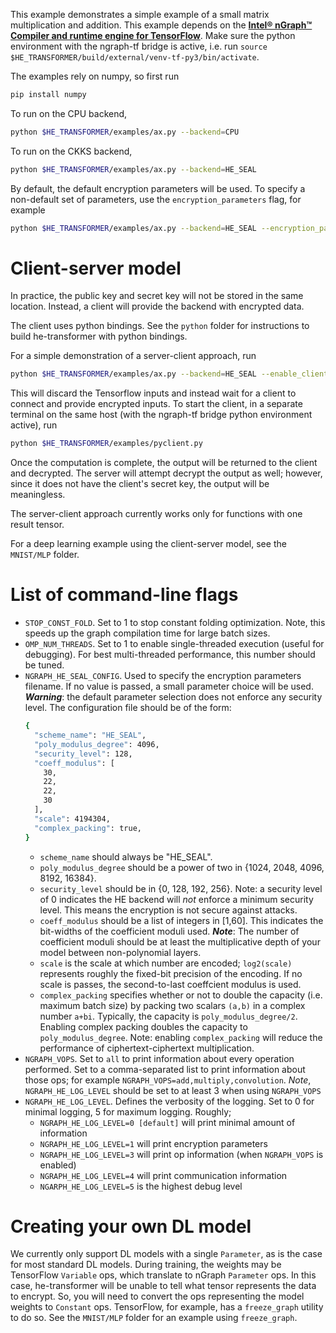 This example demonstrates a simple example of a small matrix multiplication and addition. This example depends on the [**Intel® nGraph™ Compiler and runtime engine for TensorFlow**](https://github.com/tensorflow/ngraph-bridge). Make sure the python environment with the ngraph-tf bridge is active, i.e. run `source $HE_TRANSFORMER/build/external/venv-tf-py3/bin/activate`.

The examples rely on numpy, so first run
```bash
pip install numpy
```

To run on the CPU backend,
```bash
python $HE_TRANSFORMER/examples/ax.py --backend=CPU
```

To run on the CKKS backend,
```bash
python $HE_TRANSFORMER/examples/ax.py --backend=HE_SEAL
```

By default, the default encryption parameters will be used. To specify a non-default set of parameters, use the `encryption_parameters` flag, for example
```bash
python $HE_TRANSFORMER/examples/ax.py --backend=HE_SEAL --encryption_parameters=$HE_TRANSFORMER/configs/he_seal_ckks_config_N11_L1.json
 ```

#  Client-server model
In practice, the public key and secret key will not be stored in the same location.
Instead, a client will provide the backend with encrypted data.

The client uses python bindings. See the `python` folder for instructions to build he-transformer with python bindings.

For a simple demonstration of a server-client approach, run
```bash
python $HE_TRANSFORMER/examples/ax.py --backend=HE_SEAL --enable_client=yes
```

This will discard the Tensorflow inputs and instead wait for a client to connect and provide encrypted inputs.
To start the client, in a separate terminal on the same host (with the ngraph-tf bridge python environment active), run
```bash
python $HE_TRANSFORMER/examples/pyclient.py
```

Once the computation is complete, the output will be returned to the client and decrypted. The server will attempt decrypt the output as well; however, since it does not have the client's secret key, the output will be meaningless.

The server-client approach currently works only for functions with one result tensor.

For a deep learning example using the client-server model, see the `MNIST/MLP` folder.

# List of command-line flags
  * `STOP_CONST_FOLD`. Set to 1 to stop constant folding optimization. Note, this speeds up the graph compilation time for large batch sizes.
  * `OMP_NUM_THREADS`. Set to 1 to enable single-threaded execution (useful for debugging). For best multi-threaded performance, this number should be tuned.
  * `NGRAPH_HE_SEAL_CONFIG`. Used to specify the encryption parameters filename. If no value is passed, a small parameter choice will be used. ***Warning***: the default parameter selection does not enforce any security level. The configuration file should be of the form:
    ```bash
    {
      "scheme_name": "HE_SEAL",
      "poly_modulus_degree": 4096,
      "security_level": 128,
      "coeff_modulus": [
        30,
        22,
        22,
        30
      ],
      "scale": 4194304,
      "complex_packing": true,
    }
    ```
    - `scheme_name` should always be "HE_SEAL".
    - `poly_modulus_degree` should be a power of two in {1024, 2048, 4096, 8192, 16384}.
    - `security_level` should be in {0, 128, 192, 256}. Note: a security level of 0 indicates the HE backend will *not* enforce a minimum security level. This means the encryption is not secure against attacks.
    - `coeff_modulus` should be a list of integers in [1,60]. This indicates the bit-widths of the coefficient moduli used. ***Note***: The number of coefficient moduli should be at least the multiplicative depth of your model between non-polynomial layers.
    - `scale` is the scale at which number are encoded; `log2(scale)` represents roughly the fixed-bit precision of the encoding. If no scale is passes, the second-to-last coeffcient modulus is used.
    - `complex_packing` specifies whether or not to double the capacity (i.e. maximum batch size) by packing two scalars `(a,b)` in a complex number `a+bi`. Typically, the capacity is `poly_modulus_degree/2`. Enabling complex packing doubles the capacity to `poly_modulus_degree`. Note: enabling `complex_packing` will reduce the performance of ciphertext-ciphertext multiplication.
  * `NGRAPH_VOPS`. Set to `all` to print information about every operation performed. Set to a comma-separated list to print information about those ops; for example `NGRAPH_VOPS=add,multiply,convolution`. *Note*, `NGRAPH_HE_LOG_LEVEL` should be set to at least 3 when using `NGRAPH_VOPS`
  * `NGRAPH_HE_LOG_LEVEL`. Defines the verbosity of the logging. Set to 0 for minimal logging, 5 for maximum logging. Roughly;
    - `NGRAPH_HE_LOG_LEVEL=0 [default]` will print minimal amount of information
    - `NGRAPH_HE_LOG_LEVEL=1` will print encryption parameters
    - `NGRAPH_HE_LOG_LEVEL=3` will print op information (when `NGRAPH_VOPS` is enabled)
    - `NGRAPH_HE_LOG_LEVEL=4` will print communication information
    - `NGARPH_HE_LOG_LEVEL=5` is the highest debug level

  # Creating your own DL model
  We currently only support DL models with a single `Parameter`, as is the case for most standard DL models. During training, the weights may be TensorFlow `Variable` ops, which translate to nGraph `Parameter` ops. In this case, he-transformer will be unable to tell what tensor represents the data to encrypt. So, you will need to convert the ops representing the model weights to `Constant` ops. TensorFlow, for example, has a `freeze_graph` utility to do so. See the `MNIST/MLP` folder for an example using `freeze_graph`.